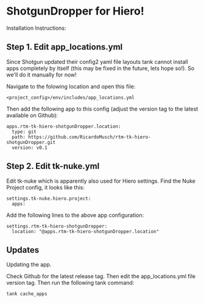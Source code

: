 # ShotgunDropper for Hiero!

Installation Instructions:

## Step 1. Edit app_locations.yml
Since Shotgun updated their config2 yaml file layouts tank cannot install apps completely by itself (this may be fixed in the future, lets hope so!).
So we'll do it manually for now!

Navigate to the folowing location and open this file:

    <project_config>/env/includes/app_locations.yml

Then add the following app to this config (adjust the version tag to the latest available on Github):

    apps.rtm-tk-hiero-shotgunDropper.location:
      type: git
      path: https://github.com/RicardoMusch/rtm-tk-hiero-shotgunDropper.git
      version: v0.1


## Step 2. Edit tk-nuke.yml
Edit tk-nuke which is apparently also used for Hiero settings.
Find the Nuke Project config, it looks like this:

    settings.tk-nuke.hiero.project:
      apps:

Add the following lines to the above app configuration:

    settings.rtm-tk-hiero-shotgunDropper:
      location: "@apps.rtm-tk-hiero-shotgunDropper.location"

## Updates
Updating the app.

Check Github for the latest release tag.
Then edit the app_locations.yml file version tag.
Then run the following tank command:

    tank cache_apps

